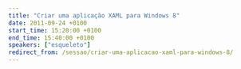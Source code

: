 ```yaml
---
title: "Criar uma aplicação XAML para Windows 8"
date: 2011-09-24 +0100
start_time: 15:20:00 +0100
end_time: 15:40:00 +0100
speakers: ["esqueleto"]
redirect_from: /sessao/criar-uma-aplicacao-xaml-para-windows-8/
---
```

